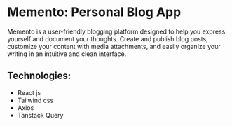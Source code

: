 # Memento: Personal Blog App

Memento is a user-friendly blogging platform designed to help you express yourself and document your thoughts. Create and publish blog posts, customize your content with media attachments, and easily organize your writing in an intuitive and clean interface.

## Technologies:
- React js
- Tailwind css
- Axios
- Tanstack Query